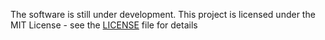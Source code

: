 The software is still under development.
This project is licensed under the MIT License - see the [LICENSE](./LICENSE) file for details


